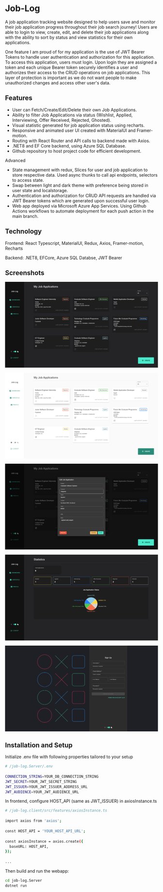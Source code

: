 # Job-Log

A job application tracking website designed to help users save and monitor their job application progress throughout their job search journey! Users are able to login to view, create, edit, and delete their job applications along with the ability to sort by status and view statistics for their own applications.

One feature I am proud of for my application is the use of JWT Bearer Tokens to handle user authentication and authorization for this application. To access this application, users must login. Upon login they are assigned a token and each unique Bearer token securely identifies a user and authorizes their access to the CRUD operations on job applications. This layer of protection is important as we do not want people to make unauthorized changes and access other user's data.

## Features

- User can Fetch/Create/Edit/Delete their own Job Applications.
- Ability to filter Job Applications via status (Wishlist, Applied, Interviewing, Offer Received, Rejected, Ghosted).
- Visual statistic generated for job application status using recharts.
- Responsive and animated user UI created with MaterialUI and Framer-motion.
- Routing with React Router and API calls to backend made with Axios.
- .NET8 and EF Core backend, using Azure SQL Database.
- Github repository to host project code for efficient development.

Advanced

- State management with redux, Slices for user and job application to store respective data. Used async thunks to call api endpoints, selectors to access state.
- Swap between light and dark theme with preference being stored in user state and localstorage.
- Authentication and authorization for CRUD API requests are handled via JWT Bearer tokens which are generated upon successful user login.
- Web app deployed via Microsoft Azure App Services. Using Github Actions workflows to automate deployment for each push action in the main branch.

## Technology

Frontend: React Typescript, MaterialUI, Redux, Axios, Framer-motion, Recharts

Backend: .NET8, EFCore, Azure SQL Databse, JWT Bearer

## Screenshots

![Homepage](/job-log.client/src/assets/Home.PNG)

![LightHomepage](/job-log.client/src/assets/HomeLight.PNG)

![EditModal](/job-log.client/src/assets/Edit.PNG)

![StatisticsPage](/job-log.client/src/assets/Statistics.PNG)

![Signup](/job-log.client/src/assets/Signup.PNG)

## Installation and Setup

Initialize .env file with following properties tailored to your setup

```sh
# /job-log.Server/.env

CONNECTION_STRING=YOUR_DB_CONNECTION_STRING
JWT_SECRET=YOUR_JWT_SECRET_STRING
JWT_ISSUER=YOUR_JWT_ISSUER_ADDRESS_URL
JWT_AUDIENCE=YOUR_JWT_AUDIENCE_URL

```

In frontend, configure HOST_API (same as JWT_ISSUER) in axiosInstance.ts

```sh
# /job-log.client/src/features/axiosInstance.ts

import axios from 'axios';

const HOST_API = 'YOUR_HOST_API_URL';

const axiosInstance = axios.create({
  baseURL: HOST_API,
});

...
```

Then build and run the webapp:

```sh
cd job-log.Server
dotnet run
```
